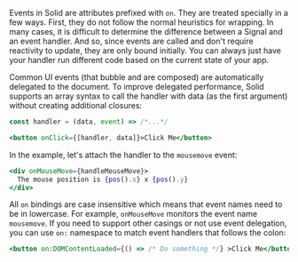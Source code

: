 Events in Solid are attributes prefixed with `on`. They are treated specially in a few ways. First, they do not follow the normal heuristics for wrapping. In many cases, it is difficult to determine the difference between a Signal and an event handler. And so, since events are called and don't require reactivity to update, they are only bound initially. You can always just have your handler run different code based on the current state of your app.

Common UI events (that bubble and are composed) are automatically delegated to the document. To improve delegated performance, Solid supports an array syntax to call the handler with data (as the first argument) without creating additional closures:

```jsx
const handler = (data, event) => /*...*/

<button onClick={[handler, data]}>Click Me</button>
```

In the example, let's attach the handler to the `mousemove` event:
```jsx
<div onMouseMove={handleMouseMove}>
  The mouse position is {pos().x} x {pos().y}
</div>
```

All `on` bindings are case insensitive which means that event names need to be in lowercase. For example, `onMouseMove` monitors the event name `mousemove`. If you need to support other casings or not use event delegation, you can use `on:` namespace to match event handlers that follows the colon:

```jsx
<button on:DOMContentLoaded={() => /* Do something */} >Click Me</button>
```
